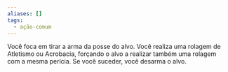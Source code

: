 ```yaml
---
aliases: []
tags:
  - ação-comum
---
```

 
Você foca em tirar a arma da posse do alvo. Você realiza uma rolagem de Atletismo ou Acrobacia, forçando o alvo a realizar também uma rolagem com a mesma perícia. Se você suceder, você desarma o alvo.
